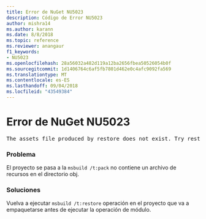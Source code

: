 ```yaml
---
title: Error de NuGet NU5023
description: Código de Error NU5023
author: mishra14
ms.author: karann
ms.date: 8/8/2018
ms.topic: reference
ms.reviewer: anangaur
f1_keywords:
- NU5023
ms.openlocfilehash: 28a56032a482d119a12ba2656fbea50526054b0f
ms.sourcegitcommit: 1d1406764c6af5fb7801d462e0c4afc9092fa569
ms.translationtype: MT
ms.contentlocale: es-ES
ms.lasthandoff: 09/04/2018
ms.locfileid: "43549384"
---
```

# <a name="nuget-error-nu5023"></a>Error de NuGet NU5023
<pre>The assets file produced by restore does not exist. Try restoring the project again. The expected location of the assets file is F:\project\obj\project.assets.json.</pre>

### <a name="issue"></a>Problema

El proyecto se pasa a la `msbuild /t:pack` no contiene un archivo de recursos en el directorio obj.


### <a name="solution"></a>Soluciones

Vuelva a ejecutar `msbuild /t:restore` operación en el proyecto que va a empaquetarse antes de ejecutar la operación de módulo.

